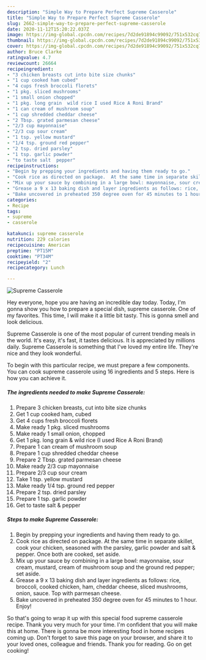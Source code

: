 ```yaml
---
description: "Simple Way to Prepare Perfect Supreme Casserole"
title: "Simple Way to Prepare Perfect Supreme Casserole"
slug: 2662-simple-way-to-prepare-perfect-supreme-casserole
date: 2020-11-12T15:20:22.037Z
image: https://img-global.cpcdn.com/recipes/7d2de91894c99092/751x532cq70/supreme-casserole-recipe-main-photo.jpg
thumbnail: https://img-global.cpcdn.com/recipes/7d2de91894c99092/751x532cq70/supreme-casserole-recipe-main-photo.jpg
cover: https://img-global.cpcdn.com/recipes/7d2de91894c99092/751x532cq70/supreme-casserole-recipe-main-photo.jpg
author: Bruce Clarke
ratingvalue: 4.7
reviewcount: 26664
recipeingredient:
- "3 chicken breasts cut into bite size chunks"
- "1 cup cooked ham cubed"
- "4 cups fresh broccoli florets"
- "1 pkg. sliced mushrooms"
- "1 small onion chopped"
- "1 pkg. long grain  wild rice I used Rice A Roni Brand"
- "1 can cream of mushroom soup"
- "1 cup shredded cheddar cheese"
- "2 Tbsp. grated parmesan cheese"
- "2/3 cup mayonnaise"
- "2/3 cup sour cream"
- "1 tsp. yellow mustard"
- "1/4 tsp. ground red pepper"
- "2 tsp. dried parsley"
- "1 tsp. garlic powder"
- "to taste salt  pepper"
recipeinstructions:
- "Begin by prepping your ingredients and having them ready to go."
- "Cook rice as directed on package.  At the same time in separate skillet, cook your chicken, seasoned with the parsley, garlic powder and salt &amp; pepper. Once both are cooked, set aside."
- "Mix up your sauce by combining in a large bowl: mayonnaise, sour cream, mustard, cream of mushroom soup and the ground red pepper; set aside."
- "Grease a 9 x 13 baking dish and layer ingredients as follows: rice, broccoli, cooked chicken, ham, cheddar cheese, sliced mushrooms, onion, sauce. Top with parmesan cheese."
- "Bake uncovered in preheated 350 degree oven for 45 minutes to 1 hour. Enjoy!"
categories:
- Recipe
tags:
- supreme
- casserole

katakunci: supreme casserole 
nutrition: 229 calories
recipecuisine: American
preptime: "PT15M"
cooktime: "PT34M"
recipeyield: "2"
recipecategory: Lunch

---
```



![Supreme Casserole](https://img-global.cpcdn.com/recipes/7d2de91894c99092/751x532cq70/supreme-casserole-recipe-main-photo.jpg)

Hey everyone, hope you are having an incredible day today. Today, I'm gonna show you how to prepare a special dish, supreme casserole. One of my favorites. This time, I will make it a little bit tasty. This is gonna smell and look delicious.

Supreme Casserole is one of the most popular of current trending meals in the world. It's easy, it's fast, it tastes delicious. It is appreciated by millions daily. Supreme Casserole is something that I've loved my entire life. They're nice and they look wonderful.




To begin with this particular recipe, we must prepare a few components. You can cook supreme casserole using 16 ingredients and 5 steps. Here is how you can achieve it.

<!--inarticleads1-->

##### The ingredients needed to make Supreme Casserole:

1. Prepare 3 chicken breasts, cut into bite size chunks
1. Get 1 cup cooked ham, cubed
1. Get 4 cups fresh broccoli florets
1. Make ready 1 pkg. sliced mushrooms
1. Make ready 1 small onion, chopped
1. Get 1 pkg. long grain &amp; wild rice (I used Rice A Roni Brand)
1. Prepare 1 can cream of mushroom soup
1. Prepare 1 cup shredded cheddar cheese
1. Prepare 2 Tbsp. grated parmesan cheese
1. Make ready 2/3 cup mayonnaise
1. Prepare 2/3 cup sour cream
1. Take 1 tsp. yellow mustard
1. Make ready 1/4 tsp. ground red pepper
1. Prepare 2 tsp. dried parsley
1. Prepare 1 tsp. garlic powder
1. Get to taste salt &amp; pepper




<!--inarticleads2-->

##### Steps to make Supreme Casserole:

1. Begin by prepping your ingredients and having them ready to go.
1. Cook rice as directed on package.  At the same time in separate skillet, cook your chicken, seasoned with the parsley, garlic powder and salt &amp; pepper. Once both are cooked, set aside.
1. Mix up your sauce by combining in a large bowl: mayonnaise, sour cream, mustard, cream of mushroom soup and the ground red pepper; set aside.
1. Grease a 9 x 13 baking dish and layer ingredients as follows: rice, broccoli, cooked chicken, ham, cheddar cheese, sliced mushrooms, onion, sauce. Top with parmesan cheese.
1. Bake uncovered in preheated 350 degree oven for 45 minutes to 1 hour. Enjoy!




So that's going to wrap it up with this special food supreme casserole recipe. Thank you very much for your time. I'm confident that you will make this at home. There is gonna be more interesting food in home recipes coming up. Don't forget to save this page on your browser, and share it to your loved ones, colleague and friends. Thank you for reading. Go on get cooking!
